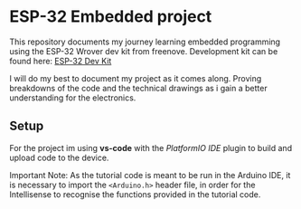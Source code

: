 # ESP-32 Embedded project

This repository documents my journey learning embedded programming using the ESP-32 Wrover dev kit from freenove.
Development kit can be found here: [ESP-32 Dev Kit](https://store.freenove.com/products/fnk0046)

I will do my best to document my project as it comes along. Proving breakdowns of the code and the technical drawings as i gain a better understanding for the electronics.

## Setup

For the project im using **vs-code** with the *PlatformIO IDE* plugin to build and upload code to the device.

Important Note: As the tutorial code is meant to be run in the Arduino IDE, it is necessary to import the `<Arduino.h>` header file, in order for the Intellisense to recognise the functions provided in the tutorial code.
